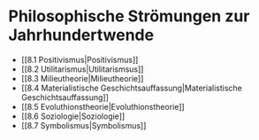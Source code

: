 # Philosophische Strömungen zur Jahrhundertwende
- [[8.1 Positivismus|Positivismus]]
- [[8.2 Utilitarismus|Utilitarismsus]]
- [[8.3 Milieutheorie|Milieutheorie]]
- [[8.4 Materialistische Geschichtsauffassung|Materialistische Geschichtsauffassung]]
- [[8.5 Evoluthionstheorie|Evoluthionstheorie]]
- [[8.6 Soziologie|Soziologie]]
- [[8.7 Symbolismus|Symbolismus]]